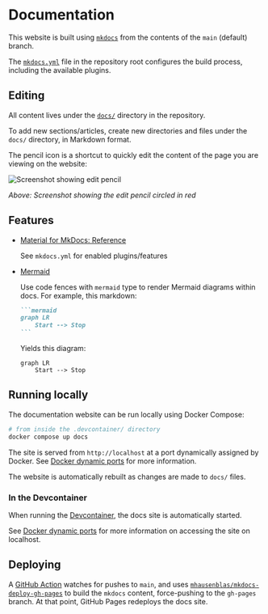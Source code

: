 # Documentation

This website is built using [`mkdocs`](https://www.mkdocs.org/) from the contents of the `main` (default) branch.

The [`mkdocs.yml`][mkdocs.yml] file in the repository root configures the build process, including the available plugins.

## Editing

All content lives under the [`docs/`][docs] directory in the repository.

To add new sections/articles, create new directories and files under the `docs/` directory, in Markdown format.

The pencil icon is a shortcut to quickly edit the content of the page you are viewing on the website:

![Screenshot showing edit pencil](img/edit-pencil.png)

_Above: Screenshot showing the edit pencil circled in red_

## Features

- [Material for MkDocs: Reference](https://squidfunk.github.io/mkdocs-material/reference/)

  See `mkdocs.yml` for enabled plugins/features

- [Mermaid](https://mermaid-js.github.io/mermaid/)

  Use code fences with `mermaid` type to render Mermaid diagrams within docs. For example, this markdown:

  ````markdown
  ```mermaid
  graph LR
      Start --> Stop
  ```
  ````

  Yields this diagram:

  ```mermaid
  graph LR
      Start --> Stop
  ```

## Running locally

The documentation website can be run locally using Docker Compose:

```bash
# from inside the .devcontainer/ directory
docker compose up docs
```

The site is served from `http://localhost` at a port dynamically assigned by Docker. See
[Docker dynamic ports](../development/docker-dynamic-ports.md) for more information.

The website is automatically rebuilt as changes are made to `docs/` files.

### In the Devcontainer

When running the [Devcontainer](../development/README.md#vs-code-with-devcontainers), the docs site is automatically started.

See [Docker dynamic ports](../development/docker-dynamic-ports.md) for more information on accessing the site on localhost.

## Deploying

A [GitHub Action][mkdocs-action] watches for pushes to `main`, and uses
[`mhausenblas/mkdocs-deploy-gh-pages`][mkdocs-deploy-gh-pages] to build the `mkdocs` content, force-pushing to the `gh-pages`
branch. At that point, GitHub Pages redeploys the docs site.

[docs]: https://github.com/cal-itp/benefits/tree/main/docs
[mkdocs.yml]: https://github.com/cal-itp/benefits/blob/main/mkdocs.yml
[mkdocs-action]: https://github.com/cal-itp/benefits/blob/main/.github/workflows/mkdocs.yml
[mkdocs-deploy-gh-pages]: https://github.com/mhausenblas/mkdocs-deploy-gh-pages
